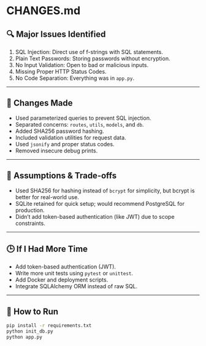 # CHANGES.md

## 🔍 Major Issues Identified

1. SQL Injection: Direct use of f-strings with SQL statements.
2. Plain Text Passwords: Storing passwords without encryption.
3. No Input Validation: Open to bad or malicious inputs.
4. Missing Proper HTTP Status Codes.
5. No Code Separation: Everything was in `app.py`.

---

## 🔧 Changes Made

- Used parameterized queries to prevent SQL injection.
- Separated concerns: `routes`, `utils`, `models`, and `db`.
- Added SHA256 password hashing.
- Included validation utilities for request data.
- Used `jsonify` and proper status codes.
- Removed insecure debug prints.

---

## 🧠 Assumptions & Trade-offs

- Used SHA256 for hashing instead of `bcrypt` for simplicity, but bcrypt is better for real-world use.
- SQLite retained for quick setup; would recommend PostgreSQL for production.
- Didn’t add token-based authentication (like JWT) due to scope constraints.

---

## 🕒 If I Had More Time

- Add token-based authentication (JWT).
- Write more unit tests using `pytest` or `unittest`.
- Add Docker and deployment scripts.
- Integrate SQLAlchemy ORM instead of raw SQL.

---

## 🚀 How to Run

```bash
pip install -r requirements.txt
python init_db.py
python app.py
